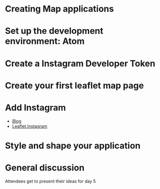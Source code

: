 # Creating Map applications

# Set up the development environment: Atom

# Create a Instagram Developer Token

# Create your first leaflet map page

# Add Instagram

- [Blog](http://blog.thematicmapping.org/2014/06/showing-instagram-photos-and-videos-on.html)
- [Leaflet.Instagram](https://github.com/turban/Leaflet.Instagram)

# Style and shape your application

# General discussion

Attendees get to present their ideas for day 5

